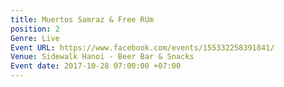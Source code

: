 ```yaml
---
title: Muertos Samraz & Free RUm
position: 2
Genre: Live
Event URL: https://www.facebook.com/events/155332258391841/
Venue: Sidewalk Hanoi - Beer Bar & Snacks
Event date: 2017-10-28 07:00:00 +07:00
---
```


